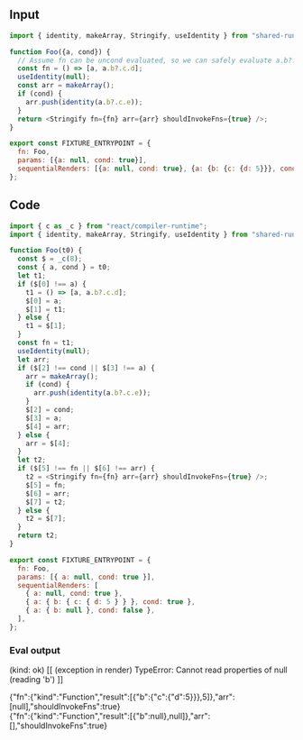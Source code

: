 
## Input

```javascript
import { identity, makeArray, Stringify, useIdentity } from "shared-runtime";

function Foo({a, cond}) {
  // Assume fn can be uncond evaluated, so we can safely evaluate a.b?.c.<any>
  const fn = () => [a, a.b?.c.d];
  useIdentity(null);
  const arr = makeArray();
  if (cond) {
    arr.push(identity(a.b?.c.e));
  }
  return <Stringify fn={fn} arr={arr} shouldInvokeFns={true} />;
}

export const FIXTURE_ENTRYPOINT = {
  fn: Foo,
  params: [{a: null, cond: true}],
  sequentialRenders: [{a: null, cond: true}, {a: {b: {c: {d: 5}}}, cond: true},  {a: {b: null}, cond: false}],
};

```

## Code

```javascript
import { c as _c } from "react/compiler-runtime";
import { identity, makeArray, Stringify, useIdentity } from "shared-runtime";

function Foo(t0) {
  const $ = _c(8);
  const { a, cond } = t0;
  let t1;
  if ($[0] !== a) {
    t1 = () => [a, a.b?.c.d];
    $[0] = a;
    $[1] = t1;
  } else {
    t1 = $[1];
  }
  const fn = t1;
  useIdentity(null);
  let arr;
  if ($[2] !== cond || $[3] !== a) {
    arr = makeArray();
    if (cond) {
      arr.push(identity(a.b?.c.e));
    }
    $[2] = cond;
    $[3] = a;
    $[4] = arr;
  } else {
    arr = $[4];
  }
  let t2;
  if ($[5] !== fn || $[6] !== arr) {
    t2 = <Stringify fn={fn} arr={arr} shouldInvokeFns={true} />;
    $[5] = fn;
    $[6] = arr;
    $[7] = t2;
  } else {
    t2 = $[7];
  }
  return t2;
}

export const FIXTURE_ENTRYPOINT = {
  fn: Foo,
  params: [{ a: null, cond: true }],
  sequentialRenders: [
    { a: null, cond: true },
    { a: { b: { c: { d: 5 } } }, cond: true },
    { a: { b: null }, cond: false },
  ],
};

```
      
### Eval output
(kind: ok) [[ (exception in render) TypeError: Cannot read properties of null (reading 'b') ]]
<div>{"fn":{"kind":"Function","result":[{"b":{"c":{"d":5}}},5]},"arr":[null],"shouldInvokeFns":true}</div>
<div>{"fn":{"kind":"Function","result":[{"b":null},null]},"arr":[],"shouldInvokeFns":true}</div>